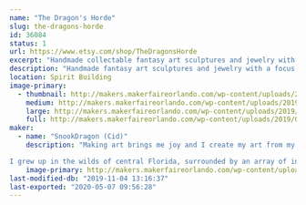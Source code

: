 ```yaml
---
name: "The Dragon's Horde"
slug: the-dragons-horde
id: 36084
status: 1
url: https://www.etsy.com/shop/TheDragonsHorde
excerpt: "Handmade collectable fantasy art sculptures and jewelry with a focus on dragons. Light up dragons, glow in the dark dragons, and color changing dragons are some of my specialties. I also make various other odd animal figures."
description: "Handmade fantasy art sculptures and jewelry with a focus on dragons. Light up dragons, glow in the dark dragons, and color changing dragons are some of my specialties. I also make various other odd animal figures like glow in the dark Blobfish, armored battle corgis, grumpy chickens, and mystical Kitsune foxes. These figurines are 100% handmade from start to finish. I will also have some of my larger sculptures on display, including my sculpture of Figment!"
location: Spirit Building
image-primary:
  - thumbnail: http://makers.makerfaireorlando.com/wp-content/uploads/2019/08/DSCN4757-150x150.jpg
    medium: http://makers.makerfaireorlando.com/wp-content/uploads/2019/08/DSCN4757-300x257.jpg
    large: http://makers.makerfaireorlando.com/wp-content/uploads/2019/08/DSCN4757-1024x877.jpg
    full: http://makers.makerfaireorlando.com/wp-content/uploads/2019/08/DSCN4757.jpg
maker:
  - name: "SnookDragon (Cid)"
    description: "Making art brings me joy and I create my art from my home where I also raise my two children. Everything I make is done by hand. I start by designing on paper, then sculpt in clay, mold with silicone, and cast copies in durable resin that then are hand finished by me.

I grew up in the wilds of central Florida, surrounded by an array of interesting reptiles that piqued my interest in the fantastic reptilian creatures known as dragons. For as long as I can remember I have had a love for dragons and fantasy creatures and that has always been depicted in my art. Art has always been my focus and I excelled in my studies in school winning several awards in art shows and through college where I studied fine art. Since 2013 I have been selling my handmade figurines on Etsy."
    image-primary: http://makers.makerfaireorlando.com/wp-content/uploads/2019/08/dragonprofile.jpg
last-modified-db: "2019-11-04 13:16:37"
last-exported: "2020-05-07 09:56:28"
---
```

